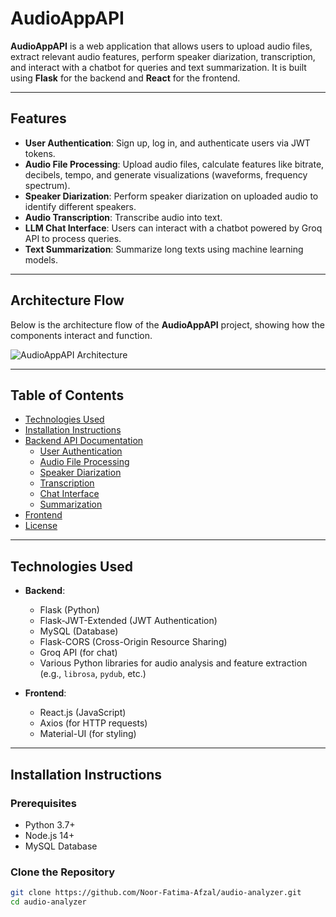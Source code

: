 # AudioAppAPI

**AudioAppAPI** is a web application that allows users to upload audio files, extract relevant audio features, perform speaker diarization, transcription, and interact with a chatbot for queries and text summarization. It is built using **Flask** for the backend and **React** for the frontend.

---

## Features

- **User Authentication**: Sign up, log in, and authenticate users via JWT tokens.
- **Audio File Processing**: Upload audio files, calculate features like bitrate, decibels, tempo, and generate visualizations (waveforms, frequency spectrum).
- **Speaker Diarization**: Perform speaker diarization on uploaded audio to identify different speakers.
- **Audio Transcription**: Transcribe audio into text.
- **LLM Chat Interface**: Users can interact with a chatbot powered by Groq API to process queries.
- **Text Summarization**: Summarize long texts using machine learning models.

---

## Architecture Flow

Below is the architecture flow of the **AudioAppAPI** project, showing how the components interact and function.

![AudioAppAPI Architecture](audio.png)

---

## Table of Contents

- [Technologies Used](#technologies-used)
- [Installation Instructions](#installation-instructions)
- [Backend API Documentation](#backend-api-documentation)
  - [User Authentication](#user-authentication)
  - [Audio File Processing](#audio-file-processing)
  - [Speaker Diarization](#speaker-diarization)
  - [Transcription](#transcription)
  - [Chat Interface](#chat-interface)
  - [Summarization](#summarization)
- [Frontend](#frontend)
- [License](#license)

---

## Technologies Used

- **Backend**: 
  - Flask (Python)
  - Flask-JWT-Extended (JWT Authentication)
  - MySQL (Database)
  - Flask-CORS (Cross-Origin Resource Sharing)
  - Groq API (for chat)
  - Various Python libraries for audio analysis and feature extraction (e.g., `librosa`, `pydub`, etc.)
  
- **Frontend**: 
  - React.js (JavaScript)
  - Axios (for HTTP requests)
  - Material-UI (for styling)
  
---

## Installation Instructions

### Prerequisites

- Python 3.7+
- Node.js 14+
- MySQL Database

### Clone the Repository

```bash
git clone https://github.com/Noor-Fatima-Afzal/audio-analyzer.git
cd audio-analyzer
